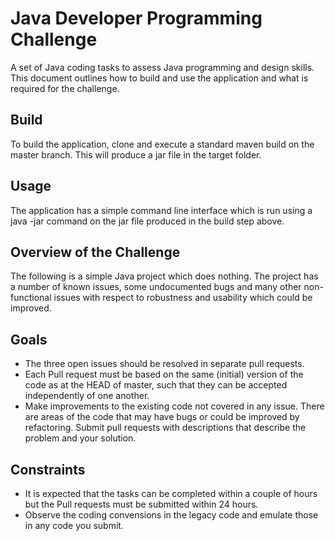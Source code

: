 # Java Developer Programming Challenge
A set of Java coding tasks to assess Java programming and design skills. This document outlines how to build and use the application and what is required for the challenge.

## Build
To build the application, clone and execute a standard maven build on the master branch. This will produce a jar file in the target folder.

## Usage
The application has a simple command line interface which is run using a java -jar command on the jar file produced in the build step above.

## Overview of the Challenge
The following is a simple Java project which does nothing. The project has a number of known issues, some undocumented bugs and many other non-functional issues with respect to robustness and usability which could be improved.

## Goals
* The three open issues should be resolved in separate pull requests.
* Each Pull request must be based on the same (initial) version of the code as at the HEAD of master, such that they can be accepted independently of one another.
* Make improvements to the existing code not covered in any issue. There are areas of the code that may have bugs or could be improved by refactoring. Submit pull requests with descriptions that describe the problem and your solution.

## Constraints
* It is expected that the tasks can be completed within a couple of hours but the Pull requests must be submitted within 24 hours.
* Observe the coding convensions in the legacy code and emulate those in any code you submit.

